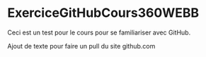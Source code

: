 # ExerciceGitHubCours360WEBB
Ceci est un test pour le cours pour se familiariser avec GitHub.

Ajout de texte pour faire un pull du site github.com
